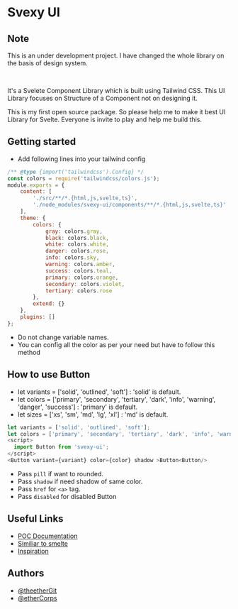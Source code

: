 # Svexy UI

## Note

<p>This is an under development project. I have changed the whole library on the basis of design system.</p>
<p>
  <img alt="" src="https://img.shields.io/apm/l/atomic-design-ui.svg" />
  <img alt="" src="https://img.shields.io/badge/for-svelte-green" />
  <img alt="" src="https://badgen.net/badge/icon/typescript?icon=typescript&label" />
</p>
It's a Svelete Component Library which is built using Tailwind CSS. This UI Library focuses on Structure of a Component not on designing it.

This is my first open source package. So please help me to make it best UI Library for Svelte. Everyone is invite to play and help me build this.

## Getting started

- Add following lines into your tailwind config

```javascript
/** @type {import('tailwindcss').Config} */
const colors = require('tailwindcss/colors.js');
module.exports = {
	content: [
		'./src/**/*.{html,js,svelte,ts}',
		'./node_modules/svexy-ui/components/**/*.{html,js,svelte,ts}'
	],
	theme: {
		colors: {
			gray: colors.gray,
			black: colors.black,
			white: colors.white,
			danger: colors.rose,
			info: colors.sky,
			warning: colors.amber,
			success: colors.teal,
			primary: colors.orange,
			secondary: colors.violet,
			tertiary: colors.rose
		},
		extend: {}
	},
	plugins: []
};
```

- Do not change variable names.
- You can config all the color as per your need but have to follow this method

## How to use Button

- let variants = ['solid', 'outlined', 'soft'] : 'solid' is default.
- let colors = ['primary', 'secondary', 'tertiary', 'dark', 'info', 'warning', 'danger', 'success'] : 'primary' is default.
- let sizes = ['xs', 'sm', 'md', 'lg', 'xl'] : 'md' is default.

```javascript
let variants = ['solid', 'outlined', 'soft'];
let colors = ['primary', 'secondary', 'tertiary', 'dark', 'info', 'warning', 'danger', 'success'];
<script>
  import Button from 'svexy-ui';
</script>
<Button variant={variant} color={color} shadow >Button<Button/>
```

- Pass `pill` if want to rounded.
- Pass `shadow` if need shadow of same color.
- Pass `href` for `<a>` tag.
- Pass `disabled` for disabled Button

## Useful Links

- [POC Documentation](https://docs.google.com/document/d/12QiB-en4Zf4h46a6WBzH7x5aX9oHBAsu_dv9CmIijMU/edit?usp=sharing)
- [Similiar to smelte](https://github.com/matyunya/smelte)
- [Inspiration](https://github.com/illright/attractions)

## Authors

- [@theetherGit](https://www.github.com/theetherGit)
- [@etherCorps](https://www.github.com/etherCorps)
